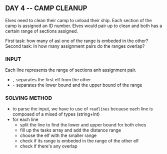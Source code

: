 ## DAY 4 -- CAMP CLEANUP 

Elves need to clean their camp to unload their ship.
Each section of the camp is assigned an ID number. 
Elves would pair up to clean and both has a certain range of sections assigned.

First task: how many of asi one of the range is embeded in the other? 
Second task: In how many assignment pairs do the ranges overlap?

### INPUT

Each line represents the range of sections anh assignment pair.
- `,` separates the first elf from the other 
- `-` separates the lower bound and the upper bound of the range

### SOLVING METHOD 

- to parse the input, we have to use of `readlines` because each line is composed of a mixed of types (string+int) 
- for each line 
    - split the line to find the lower and upper bound for both elves
    - fill up the tasks array and add the distance range 
    - choose the elf with the smaller range
    - check if its range is embeded in the range of the other elf
    - check if there's any overlap
 
